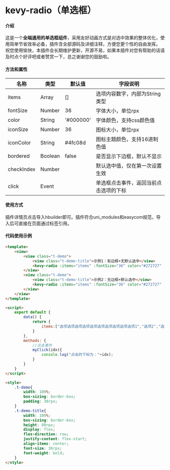 # kevy-radio（单选框）

#### 介绍
这是一个**全端通用的单选框组件**，采用友好动画方式是对选中效果的整体优化，使用简单节省效率必备，插件含全部源码及详细注释，方便您更个性的自由发挥。
祝您使用愉快，本插件会长期维护更新，开源不易，如果本插件对您有帮助的话请及时点个好评吧或者赞赏一下，总之谢谢您的鼓励啦。


#### 方法和属性

|   名称     |    类型 |     默认值    |    字段说明    |
| -------  | -------    |------    |------
|  items    |      Array   |     []   |  选项内容数字，内部为String类型 |
|  fontSize    |      Number   |     36   |  字体大小，单位rpx |
|  color |      String   |     '#000000'   |  字体颜色，支持css颜色值  |
|  iconSize  |      Number  |     36   |  图标大小，单位rpx |
|  iconColor    |      String   |     #4fc08d   |  图标主题颜色，支持16进制色值 |
|  bordered    |      Boolean   |     false   | 是否显示下边框，默认不显示 |
|  checkIndex    |      Number   |        |  默认选中值，仅在第一次设置生效 |
|  click    |      Event   |        |  单选框点击事件，返回当前点击选项的下标 |


#### 使用方式
插件详情页点击导入hbuilder即可。插件符合uni_modules和easycom规范，导入后可直接在页面通过标签引用。

#### 代码使用示例
```html
<template>
	<view>
		<view class="t-demo">
			<view class="t-demo-title">示例1：有边框+无默认选中</view>
			<kevy-radio :items="items" :fontSize="36" color="#272727" :iconSize="36" iconColor="#4fc08d" :bordered="true" @click="myClick"></kevy-radio>
		</view>
		<view class="t-demo">
			<view class="t-demo-title">示例2：无边框+默认选中</view>
			<kevy-radio :items="items" :fontSize="36" color="#272727" :iconSize="36" iconColor="#4fc08d" :bordered="false" @click="myClick" :checkIndex="1"></kevy-radio>
		</view>
	</view>
</template>

<script>
	export default {
		data() {
			return {
				items:["选项选项选项选项选项选项选项选项选项选项1","选项2","选项3","选项4"]
			}
		},
		methods: {
			//点击事件
			myClick(idx){
				console.log("点击的下标为："+idx);
			}
		}
	}
</script>

<style>
	.t-demo{
		width: 100%;
		box-sizing: border-box;
		padding: 30rpx;
	}
	.t-demo-title{
		width: 100%;
		box-sizing: border-box;
		height: 80rpx;
		display: flex;
		flex-direction: row;
		justify-content: flex-start;
		align-items: center;
		font-size: 36rpx;
		font-weight: bold;
	}
</style>
```